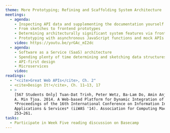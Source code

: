 ```yaml
---
theme: More Prototyping; Refining and Scaffolding System Architecture
meetings:
  - agenda:
    - Inspecting API data and supplementing the documentation yourself
    - From sketches to frontend prototypes
    - Determining architecturally significant system features via frontend prototyping
    - Prototyping with asynchronous JavaScript functions and mock APIs
    video: https://youtu.be/yrGAc_mI2dc
  - agenda:
    - Software as a Service (SaaS) architecture
    - Spending plenty of time determining and sketching data structures
    - API-first design
    - Microservices
    video:
readings:
  - "<cite>Great Web APIs</cite>, Ch. 2"
  - <cite>Design It!</cite>, Ch. 11–13, 17
  - >
    [567 Students Only] Tuan-Dat Trinh, Peter Wetz, Ba-Lam Do, Amin Anjomshoaa, Elmar Kiesling, and
    A. Min Tjoa. 2014. A Web-based Platform for Dynamic Integration of Heterogeneous Data. In
    *Proceedings of the 16th International Conference on Information Integration and Web-based
    Applications & Services* (iiWAS '14). Association for Computing Machinery, New York, NY, USA,
    253–261.
tasks:
  - Participate in Week Five reading discussion on Basecamp
---
```

